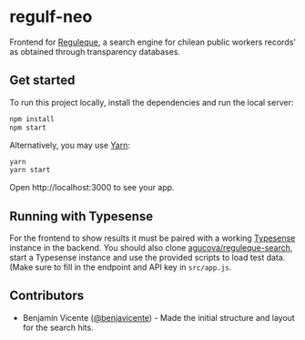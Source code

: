 # regulf-neo
Frontend for [Reguleque](https://reguleque.cl), a search engine for chilean public workers records' as obtained through transparency databases.

## Get started

To run this project locally, install the dependencies and run the local server:

```sh
npm install
npm start
```

Alternatively, you may use [Yarn](https://http://yarnpkg.com/):

```sh
yarn
yarn start
```

Open http://localhost:3000 to see your app.

## Running with Typesense
For the frontend to show results it must be paired with a working [Typesense](https://typesense.org/) instance in the backend. You should also clone [agucova/reguleque-search](https://github.com/agucova/reguleque-search), start a Typesense instance and use the provided scripts to load test data. (Make sure to fill in the endpoint and API key in `src/app.js`.

## Contributors
- Benjamín Vicente ([@benjavicente](https://github.com/benjavicente/)) - Made the initial structure and layout for the search hits.
